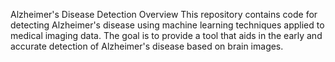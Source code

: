 Alzheimer's Disease Detection
Overview
This repository contains code for detecting Alzheimer's disease using machine learning techniques applied to medical imaging data. The goal is to provide a tool that aids in the early and accurate detection of Alzheimer's disease based on brain images.
